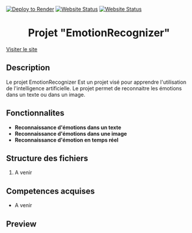 [![Deploy to Render](https://github.com/francoisdcre/EmotionRecognizer/actions/workflows/deploy.yml/badge.svg)](https://github.com/francoisdcre/EmotionRecognizer/actions/workflows/deploy.yml)
[![Website Status](https://img.shields.io/website-up-down-green-red/https/emotionrecognizer.onrender.com.svg)](https://emotionrecognizer.onrender.com/)
[![Website Status](https://img.shields.io/badge/status-up-46B546.svg)](https://emotionrecognizer.onrender.com/)


<h1 align="center">Projet "EmotionRecognizer"</h1>

<a href="https://emotionrecognizer.onrender.com/" target="_blank"> Visiter le site </a>

<h2>Description</h2>
<p>Le projet <stong>EmotionRecognizer</stong> Est un projet visé pour apprendre l'utilisation de l'intelligence artificielle. Le projet permet de reconnaitre les émotions dans un texte ou dans un image.</p>

<h2>Fonctionnalites</h2>
<ul>
  <li><strong>Reconnaissance d'émotions dans un texte</strong></li>
  <li><strong>Reconnaissance d'émotions dans une image</strong></li>
  <li><strong>Reconnaissance d'émotion en temps réel</strong></li>
</ul>

<h2>Structure des fichiers</h2>
<ol>
  <li>A venir</li>
</ol>

<h2>Competences acquises</h2>
<ul>
  <li>A venir</li>
</ul>

<h2>Preview</h2>
